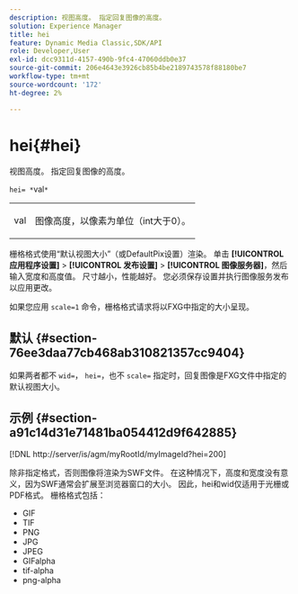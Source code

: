 ```yaml
---
description: 视图高度。 指定回复图像的高度。
solution: Experience Manager
title: hei
feature: Dynamic Media Classic,SDK/API
role: Developer,User
exl-id: dcc9311d-4157-490b-9fc4-47060ddb0e37
source-git-commit: 206e4643e3926cb85b4be2189743578f88180be7
workflow-type: tm+mt
source-wordcount: '172'
ht-degree: 2%

---
```


# hei{#hei}

视图高度。 指定回复图像的高度。

`hei= *`val`*`

<table id="simpletable_627E67D201744588815325F3C55F76A5"> 
 <tr class="strow"> 
  <td class="stentry"> <p><span class="codeph"> <span class="varname"> val</span></span> </p> </td> 
  <td class="stentry"> <p>图像高度，以像素为单位（int大于0）。 </p></td> 
 </tr> 
</table>

栅格格式使用“默认视图大小”（或DefaultPix设置）渲染。 单击 **[!UICONTROL 应用程序设置]** > **[!UICONTROL 发布设置]** > **[!UICONTROL 图像服务器]**，然后输入宽度和高度值。 尺寸越小，性能越好。 您必须保存设置并执行图像服务发布以应用更改。

如果您应用 `scale=1` 命令，栅格格式请求将以FXG中指定的大小呈现。

## 默认 {#section-76ee3daa77cb468ab310821357cc9404}

如果两者都不 `wid=`， `hei=`，也不 `scale=` 指定时，回复图像是FXG文件中指定的默认视图大小。

## 示例 {#section-a91c14d31e71481ba054412d9f642885}

[!DNL http://server/is/agm/myRootId/myImageId?hei=200]

除非指定格式，否则图像将渲染为SWF文件。 在这种情况下，高度和宽度没有意义，因为SWF通常会扩展至浏览器窗口的大小。 因此，hei和wid仅适用于光栅或PDF格式。 栅格格式包括：

* GIF
* TIF
* PNG
* JPG
* JPEG
* GIFalpha
* tif-alpha
* png-alpha
